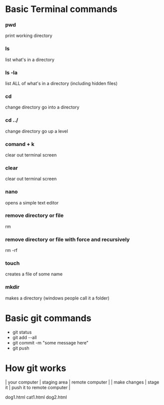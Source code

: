 # Basic Terminal commands

### pwd
print working directory

### ls
list what's in a directory

### ls -la
list ALL of what's in a directory (including hidden files)

### cd <some dir>
change directory go into a directory

### cd ../ 
change directory go up a level

### comand + k
clear out terminal screen

### clear
clear out terminal screen

### nano <filename>
opens a simple text editor

### remove directory or file
rm <directory or file name>

### remove directory or file with force and recursively
rm -rf <directory or file name>

### touch <file name>
creates a file of some name

### mkdir <directory name>
makes a directory (windows people call it a folder)

# Basic git commands

- git status
- git add --all
- git commit -m "some message here"
- git push

# How git works

| your computer | staging area | remote computer |
| make changes | stage it | push it to remote computer |


dog1.html
cat1.html
dog2.html
